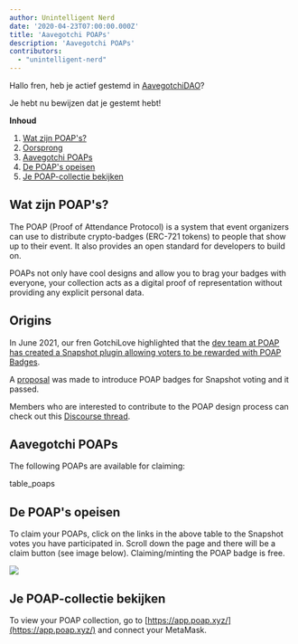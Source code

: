 ```yaml
---
author: Unintelligent Nerd
date: '2020-04-23T07:00:00.000Z'
title: 'Aavegotchi POAPs'
description: 'Aavegotchi POAPs'
contributors:
  - "unintelligent-nerd"
---
```


Hallo fren, heb je actief gestemd in [AavegotchiDAO](/dao)?

Je hebt nu bewijzen dat je gestemt hebt!

<div class="contentsBox">

**Inhoud**

<ol>
<li><a href=#what-are-poaps->Wat zijn POAP's?</a></li>
<li><a href=#origins>Oorsprong</a></li>
<li><a href=#aavegotchi-poaps>Aavegotchi POAPs</a></li>
<li><a href=#claiming-the-poaps>De POAP's opeisen</a></li>
<li><a href=#viewing-your-poap-collection>Je POAP-collectie bekijken</a></li>
</ol>

</div>

## Wat zijn POAP's?

The POAP (Proof of Attendance Protocol) is a system that event organizers can use to distribute crypto-badges (ERC-721 tokens) to people that show up to their event. It also provides an open standard for developers to build on.

POAPs not only have cool designs and allow you to brag your badges with everyone, your collection acts as a digital proof of representation without providing any explicit personal data.

## Origins

In June 2021, our fren GotchiLove highlighted that the [dev team at POAP has created a Snapshot plugin allowing voters to be rewarded with POAP Badges](https://dao.aavegotchi.com/t/poap-plugin-for-snapshot-votes/1932).

A [proposal](https://snapshot.org/#/aavegotchi.eth/proposal/0xd28d1927cbcee262fe8a4cd4c2363e5ac1c313e893caef40600c9c536817311e) was made to introduce POAP badges for Snapshot voting and it passed.

Members who are interested to contribute to the POAP design process can check out this [Discourse thread](https://dao.aavegotchi.com/t/poap-design-process/2854).

## Aavegotchi POAPs

The following POAPs are available for claiming:

table_poaps

## De POAP's opeisen

To claim your POAPs, click on the links in the above table to the Snapshot votes you have participated in. Scroll down the page and there will be a claim button (see image below). Claiming/minting the POAP badge is free.

<img src="/poap/claiming-poap.png" />

## Je POAP-collectie bekijken

To view your POAP collection, go to [https://app.poap.xyz/](https://app.poap.xyz/) and connect your MetaMask.